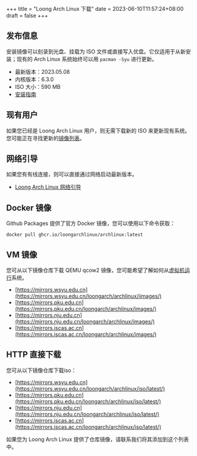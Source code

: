 +++
title = "Loong Arch Linux 下载"
date = 2023-06-10T11:57:24+08:00
draft = false
+++

## 发布信息

安装镜像可以刻录到光盘、挂载为 ISO 文件或直接写入优盘。它仅适用于从新安装；现有的 Arch Linux 系统始终可以用 `pacman -Syu` 进行更新。

- 最新版本：2023.05.08
- 内核版本：6.3.0
- ISO 大小：590 MB
- [安装指南](/pages/install/)

## 现有用户

如果您已经是 Loong Arch Linux 用户，则无需下载新的 ISO 来更新现有系统。您可能正在寻找更新的[镜像列表](/pages/mirrorlist/)。

## 网络引导

如果您有有线连接，则可以直接通过网络启动最新版本。

- [Loong Arch Linux 网络引导](/pages/netboot/)

## Docker 镜像

Github Packages 提供了官方 Docker 镜像，您可以使用以下命令获取：

```
docker pull ghcr.io/loongarchlinux/archlinux:latest
```

## VM 镜像

您可从以下镜像仓库下载 QEMU qcow2 镜像，您可能希望了解如何从[虚拟机运行](/pages/vmrun/)系统。

- [https://mirrors.wsyu.edu.cn](https://mirrors.wsyu.edu.cn/loongarch/archlinux/iimages/)
- [https://mirrors.pku.edu.cn](https://mirrors.pku.edu.cn/loongarch/archlinux/images/)
- [https://mirrors.nju.edu.cn](https://mirrors.nju.edu.cn/loongarch/archlinux/images/)
- [https://mirrors.iscas.ac.cn](https://mirrors.iscas.ac.cn/loongarch/archlinux/images/)


## HTTP 直接下载

您可从以下镜像仓库下载iso：

- [https://mirrors.wsyu.edu.cn](https://mirrors.wsyu.edu.cn/loongarch/archlinux/iso/latest/)
- [https://mirrors.pku.edu.cn](https://mirrors.pku.edu.cn/loongarch/archlinux/iso/latest/)
- [https://mirrors.nju.edu.cn](https://mirrors.nju.edu.cn/loongarch/archlinux/iso/latest/)
- [https://mirrors.iscas.ac.cn](https://mirrors.iscas.ac.cn/loongarch/archlinux/iso/latest/)

如果您为 Loong Arch Linux 提供了仓库镜像，请联系我们将其添加到这个列表中。
